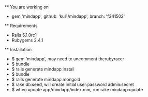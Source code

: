 

  
** You are working on 

+ gem 'mindapp', github: 'kul1/mindapp', branch: 'f241502'

** Requirements

+ Rails 5.1.0rc1
+ Rubygems 2.4.1

** Installation

  + $ gem 'mindapp', may need to uncomment therubyracer
  + $ bundle
  + $ rails generate mindapp:install
  + $ bundle
  + $ rails generate mindapp:mongoid
  + $ rake db:seed, will create initial user:password admin:secret
  + $ when update app/mindapp/index.mm, run rake mindapp:update